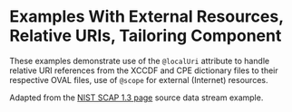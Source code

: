 # Examples With External Resources, Relative URIs, Tailoring Component

These examples demonstrate use of the `@localUri` attribute to handle relative 
URI references from the XCCDF and CPE dictionary files to their 
respective OVAL files, use of `@scope` for external (Internet) resources.

Adapted from the [NIST SCAP 1.3 page](https://csrc.nist.gov/Projects/Security-Content-Automation-Protocol/SCAP-Releases/SCAP-1-3 "NIST SCAP 1.3 page") source data stream example.